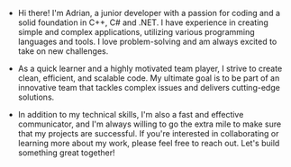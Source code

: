  - Hi there! I'm Adrian, a junior developer with a passion for coding and a solid foundation in C++, C# and .NET. I have experience in creating simple and complex applications, utilizing various programming languages and tools. I love problem-solving and am always excited to take on new challenges.

 - As a quick learner and a highly motivated team player, I strive to create clean, efficient, and scalable code. My ultimate goal is to be part of an innovative team that tackles complex issues and delivers cutting-edge solutions.

 - In addition to my technical skills, I'm also a fast and effective communicator, and I'm always willing to go the extra mile to make sure that my projects are successful. If you're interested in collaborating or learning more about my work, please feel free to reach out. Let's build something great together!


<!---
boroboatza/boroboatza is a ✨ special ✨ repository because its `README.md` (this file) appears on your GitHub profile.
You can click the Preview link to take a look at your changes.
--->
